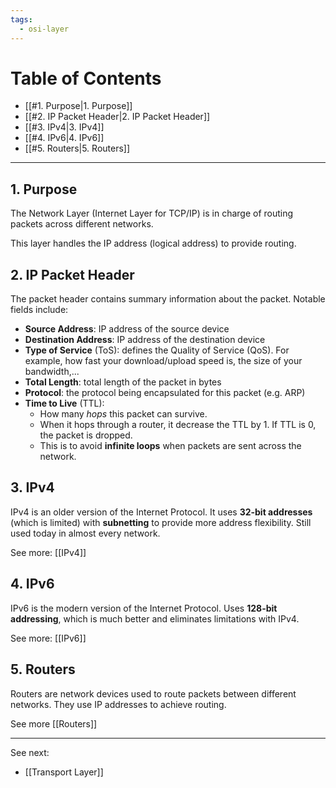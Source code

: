 ```yaml
---
tags:
  - osi-layer
---
```

# Table of Contents

- [[#1. Purpose|1. Purpose]]
- [[#2. IP Packet Header|2. IP Packet Header]]
- [[#3. IPv4|3. IPv4]]
- [[#4. IPv6|4. IPv6]]
- [[#5. Routers|5. Routers]]

---
## 1. Purpose

The Network Layer (Internet Layer for TCP/IP) is in charge of routing packets across different networks.

This layer handles the IP address (logical address) to provide routing.
## 2. IP Packet Header

The packet header contains summary information about the packet. Notable fields include:

- **Source Address**: IP address of the source device
- **Destination Address**: IP address of the destination device
- **Type of Service** (ToS): defines the Quality of Service (QoS). For example, how fast your download/upload speed is, the size of your bandwidth,...
- **Total Length**: total length of the packet in bytes
- **Protocol**: the protocol being encapsulated for this packet (e.g. ARP)
- **Time to Live** (TTL): 
	- How many *hops* this packet can survive. 
	- When it hops through a router, it decrease the TTL by 1. If TTL is 0, the packet is dropped.
	- This is to avoid **infinite loops** when packets are sent across the network.
## 3. IPv4 

IPv4 is an older version of the Internet Protocol. It uses **32-bit addresses** (which is limited) with **subnetting** to provide more address flexibility. Still used today in almost every network.

See more: [[IPv4]]

## 4. IPv6

IPv6 is the modern version of the Internet Protocol. Uses **128-bit addressing**, which is much better and eliminates limitations with IPv4.

See more: [[IPv6]]
## 5. Routers

Routers are network devices used to route packets between different networks. They use IP addresses to achieve routing.

See more [[Routers]]

---
See next:
- [[Transport Layer]]